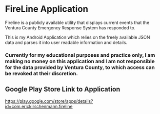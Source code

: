 # FireLine Application
Fireline is a publicly available utility that displays current events that the Ventura County Emergency Response System has responded to.

This is my Android Application which relies on the freely available JSON data and parses it into user readable information and details.

### Currently for my educational purposes and practice only, I am making no money on this application and I am not responsible for the data provided by Ventura County, to which access can be revoked at their discretion.

## Google Play Store Link to Application
https://play.google.com/store/apps/details?id=com.erickirschenmann.fireline
